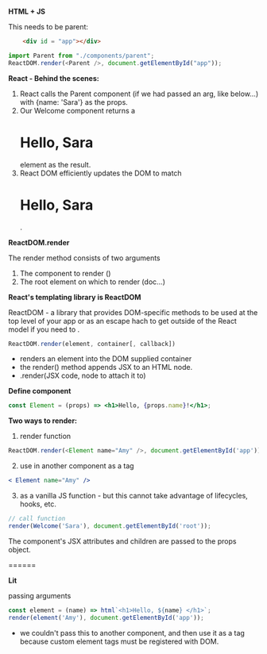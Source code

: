 
__HTML + JS__

This needs to be parent:
```html
    <div id = "app"></div>
```

```js
import Parent from "./components/parent";
ReactDOM.render(<Parent />, document.getElementById("app"));
```

__React - Behind the scenes:__

1. React calls the Parent component (if we had passed an arg, like below...) with {name: 'Sara'} as the props.
2. Our Welcome component returns a <h1>Hello, Sara</h1> element as the result.
3. React DOM efficiently updates the DOM to match <h1>Hello, Sara</h1>.

__ReactDOM.render__

The render method consists of two arguments
1. The component to render (<Parent />)
2. The root element on which to render (doc...)

**React's templating library is ReactDOM**

ReactDOM - a library that provides DOM-specific methods to be used at the top level of your app or as an escape hach to get outside of the React model if you need to .  

```js
ReactDOM.render(element, container[, callback])
```

- renders an element into the DOM supplied container
- the render() method appends JSX to an HTML node.  
- .render(JSX code, node to attach it to)



__Define component__

```jsx
const Element = (props) => <h1>Hello, {props.name}!</h1>;
```

__Two ways to render:__

1. render function
```js
ReactDOM.render(<Element name="Amy" />, document.getElementById('app'));
```
2. use in another component as a tag

```jsx
< Element name="Amy" />

```
3. as a vanilla JS function - but this cannot take advantage of lifecycles, hooks, etc.

```jsx
// call function
render(Welcome('Sara'), document.getElementById('root'));
```

The component's JSX attributes and children are passed to the props object.

======

__Lit__
 
passing arguments

```js
const element = (name) => html`<h1>Hello, ${name} </h1>`;
render(element('Amy'), document.getElementById('app'));
```

- we couldn't pass this to another component, and then use it as a tag because custom element tags must be registered with DOM.
